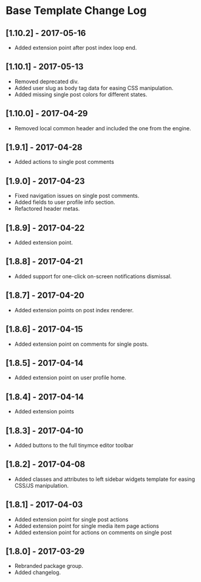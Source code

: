 
# Base Template Change Log

## [1.10.2] - 2017-05-16

- Added extension point after post index loop end.

## [1.10.1] - 2017-05-13

- Removed deprecated div.
- Added user slug as body tag data for easing CSS manipulation.
- Added missing single post colors for different states.

## [1.10.0] - 2017-04-29

- Removed local common header and included the one from the engine.

## [1.9.1] - 2017-04-28

- Added actions to single post comments

## [1.9.0] - 2017-04-23

- Fixed navigation issues on single post comments.
- Added fields to user profile info section.
- Refactored header metas.

## [1.8.9] - 2017-04-22

- Added extension point.

## [1.8.8] - 2017-04-21

- Added support for one-click on-screen notifications dismissal.

## [1.8.7] - 2017-04-20

- Added extension points on post index renderer.

## [1.8.6] - 2017-04-15

- Added extension point on comments for single posts.

## [1.8.5] - 2017-04-14

- Added extension point on user profile home.

## [1.8.4] - 2017-04-14

- Added extension points

## [1.8.3] - 2017-04-10

- Added buttons to the full tinymce editor toolbar

## [1.8.2] - 2017-04-08

- Added classes and attributes to left sidebar widgets template
  for easing CSS/JS manipulation.

## [1.8.1] - 2017-04-03

- Added extension point for single post actions
- Added extension point for single media item page actions
- Added extension point for actions on comments on single post

## [1.8.0] - 2017-03-29

- Rebranded package group.
- Added changelog.
